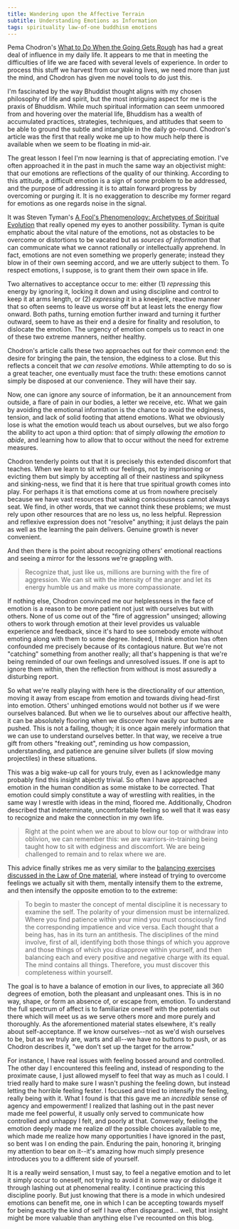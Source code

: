 ```yaml
---
title: Wandering upon the Affective Terrain
subtitle: Understanding Emotions as Information
tags: spirituality law-of-one buddhism emotions
---
```


Pema Chodron's [What to Do When the Going Gets Rough](http://www.lionsroar.com/pema-chodron-what-to-do-when-the-going-gets-rough/) has had a great deal of influence in my daily life.  It appears to me that in meeting the difficulties of life we are faced with several levels of experience.  In order to process this stuff we harvest from our waking lives, we need more than just the mind, and Chodron has given me novel tools to do just this.

I'm fascinated by the way Bhuddist thought aligns with my chosen philosophy of life and spirit, but the most intriguing aspect for me is the praxis of Bhuddism.  While much spiritual information can seem unmoored from and hovering over the material life, Bhuddism has a wealth of accumulated practices, strategies, techniques, and attitudes that seem to be able to ground the subtle and intangible in the daily go-round.  Chodron's article was the first that really woke me up to how much help there is available when we seem to be floating in mid-air.

The great lesson I feel I'm now learning is that of appreciating emotion.  I've often approached it in the past in much the same way an objectivist might: that our emotions are reflections of the quality of our thinking.  According to this attitude, a difficult emotion is a sign of some problem to be addressed, and the purpose of addressing it is to attain forward progress by overcoming or purging it.  It is no exaggeration to describe my former regard for emotions as one regards noise in the signal.

It was Steven Tyman's [A Fool's Phenomenology: Archetypes of Spiritual Evolution](https://www.amazon.com/Fools-Phenomenology-Archetypes-Spiritual-Evolution/dp/0761833560) that really opened my eyes to another possibility.  Tyman is quite emphatic about the vital nature of the emotions, not as obstacles to be overcome or distortions to be vacated but as _sources of information_ that can communicate what we cannot rationally or intellectually apprehend.  In fact, emotions are not even something we properly generate; instead they blow in of their own seeming accord, and we are utterly subject to them.  To respect emotions, I suppose, is to grant them their own space in life.  

Two alternatives to acceptance occur to me: either (1) _repressing_ this energy by ignoring it, locking it down and using discipline and control to keep it at arms length, or (2) _expressing_ it in a kneejerk, reactive manner that so often seems to leave us worse off but at least lets the energy flow onward.  Both paths, turning emotion further inward and turning it further outward, seem to have as their end a desire for finality and resolution, to dislocate the emotion.  The urgency of emotion compels us to react in one of these two extreme manners, neither healthy.

Chodron's article calls these two approaches out for their common end: the desire for bringing the pain, the tension, the edginess to a close.  But this reflects a conceit that _we can resolve emotions_.  While attempting to do so is a great teacher, one eventually must face the truth: these emotions cannot simply be disposed at our convenience.  They will have their say.  

Now, one can ignore any source of information, be it an announcement from outside, a flare of pain in our bodies, a letter we receive, etc.  What we gain by avoiding the emotional information is the chance to avoid the edginess, tension, and lack of solid footing that attend emotions.  What we obviously lose is what the emotion would teach us about ourselves, but we also forgo the ability to act upon a third option: that of simply _allowing the emotion to abide_, and learning how to allow that to occur without the need for extreme measures.

Chodron tenderly points out that it is precisely this extended discomfort that teaches.  When we learn to sit with our feelings, not by imprisoning or evicting them but simply by accepting all of their nastiness and spikyness and sinking-ness, we find that it is here that true spiritual growth comes into play.  For perhaps it is that emotions come at us from nowhere precisely because we have vast resources that waking consciousness cannot always seat.  We find, in other words, that we cannot think these problems; we must rely upon other resources that are no less us, no less helpful.  Repression and reflexive expression does not "resolve" anything; it just delays the pain as well as the learning the pain delivers.  Genuine growth is never convenient.

And then there is the point about recognizing others' emotional reactions and seeing a mirror for the lessons we're grappling with.

> Recognize that, just like us, millions are burning with the fire of aggression. We can sit with the intensity of the anger and let its energy humble us and make us more compassionate.

If nothing else, Chodron convinced me our helplessness in the face of emotion is a reason to be more patient not just with ourselves but with others.  None of us come out of the "fire of aggression" unsinged; allowing others to work through emotion at their level provides us valuable experience and feedback, since it's hard to see somebody emote without emoting along with them to some degree.  Indeed, I think emotion has often confounded me precisely because of its contagious nature.  But we're not "catching" something from another really; all that's happening is that we're being reminded of our own feelings and unresolved issues.  If one is apt to ignore them within, then the reflection from without is most assuredly a disturbing report.

So what we're really playing with here is the directionality of our attention, moving it away from escape from emotion and towards diving head-first into emotion.  Others' unhinged emotions would not bother us if we were ourselves balanced.  But when we lie to ourselves about our affective health, it can be absolutely flooring when we discover how easily our buttons are pushed.  This is not a failing, though; it is once again merely information that we can use to understand ourselves better.  In that way, we receive a true gift from others "freaking out", reminding us how compassion, understanding, and patience are genuine silver bullets (if slow moving projectiles) in these situations.

This was a big wake-up call for yours truly, even as I acknowledge many probably find this insight abjectly trivial.  So often I have approached emotion in the human condition as some mistake to be corrected.  That emotion could simply constitute a way of wrestling with realities, in the same way I wrestle with ideas in the mind, floored me.  Additionally, Chodron described that indeterminate, uncomfortable feeling so well that it was easy to recognize and make the connection in my own life.

> Right at the point when we are about to blow our top or withdraw into oblivion, we can remember this: we are warriors-in-training being taught how to sit with edginess and discomfort. We are being challenged to remain and to relax where we are.

This advice finally strikes me as very similar to the [balancing exercises discussed in the Law of One material](http://www.lawofone.info/results.php?s=5#2), where instead of trying to overcome feelings we actually sit with them, mentally intensify them to the extreme, and then intensify the opposite emotion to to the extreme:

> To begin to master the concept of mental discipline it is necessary to examine the self. The polarity of your dimension must be internalized. Where you find patience within your mind you must consciously find the corresponding impatience and vice versa. Each thought that a being has, has in its turn an antithesis. The disciplines of the mind involve, first of all, identifying both those things of which you approve and those things of which you disapprove within yourself, and then balancing each and every positive and negative charge with its equal. The mind contains all things. Therefore, you must discover this completeness within yourself.

The goal is to have a balance of emotion in our lives, to appreciate all 360 degrees of emotion, both the pleasant and unpleasant ones.  This is in no way, shape, or form an absence of, or escape from, emotion.  To understand the full spectrum of affect is to familiarize oneself with the potentials out there which will meet us as we serve others more and more purely and thoroughly.  As the aforementioned material states elsewhere, it's really about self-acceptance.  If we know ourselves--not as we'd wish ourselves to be, but as we truly are, warts and all--we have no buttons to push, or as Chodron describes it, "we don't set up the target for the arrow."

For instance, I have real issues with feeling bossed around and controlled.  The other day I encountered this feeling and, instead of responding to the proximate cause, I just allowed myself to feel that way as much as I could.  I tried really hard to make sure I wasn't pushing the feeling down, but instead letting the horrible feeling fester.  I focused and tried to intensify the feeling, really being with it.  What I found is that this gave me an _incredible_ sense of agency and empowerment!  I realized that lashing out in the past never made me feel powerful, it usually only served to communicate how controlled and unhappy I felt, and poorly at that.  Conversely, feeling the emotion deeply made me realize _all_ the possible choices available to me, which made me realize how many opportunities I have ignored in the past, so bent was I on ending the pain.  Enduring the pain, honoring it, bringing my attention to bear on it--it's amazing how much simply presence introduces you to a different side of yourself.

It is a really weird sensation, I must say, to feel a negative emotion and to let it simply occur to oneself, not trying to avoid it in some way or dislodge it through lashing out at phenomenal reality.  I continue practicing this discipline poorly.  But just knowing that there is a mode in which undesired emotions can benefit me, one in which I can be accepting towards myself for being exactly the kind of self I have often disparaged… well, that insight might be more valuable than anything else I've recounted on this blog.